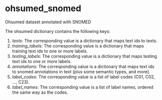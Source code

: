 # ohsumed_snomed
Ohsumed dataset annotated with SNOMED


The ohsumed dictionary contains the following keys:

1. *texts*: The corresponding value is a dictionary that maps text ids to texts.
2. *training_labels*: The corresponding value is a dictionary that maps training text ids to one or more labels.
3. *testing_labels*: The corresponding value is a dictionary that maps testing text ids to one or more labels.
4. *annotations*: The corresponding value is a dictionary that maps text ids to snomed annotations in text (plus some semantic types, and more).
5. *label_codes*: The corresponding value is a list of label codes (C01, C02, ..., C23).
6. *label_names*: The corresponding value is a list of label names, ordered the same way as the codes.

